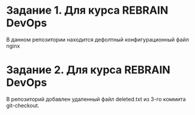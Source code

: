 Задание 1. Для курса REBRAIN DevOps
=======================================

В данном репозитории находится дефолтный конфигурационный файл nginx

Задание 2. Для курса REBRAIN DevOps
=======================================

В репозиторий добавлен удаленный файл deleted.txt из 3-го коммита git-checkout.

